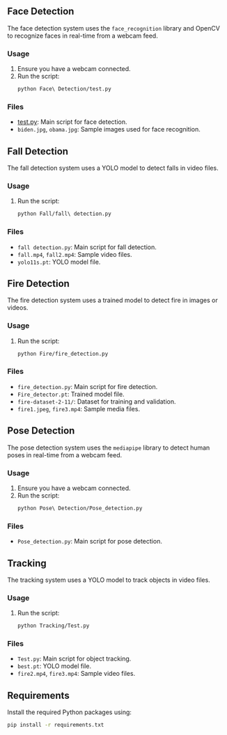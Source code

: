 
## Face Detection

The face detection system uses the `face_recognition` library and OpenCV to recognize faces in real-time from a webcam feed.

### Usage

1. Ensure you have a webcam connected.
2. Run the script:
    ```sh
    python Face\ Detection/test.py
    ```

### Files

- [test.py](http://_vscodecontentref_/1): Main script for face detection.
- `biden.jpg`, `obama.jpg`: Sample images used for face recognition.

## Fall Detection

The fall detection system uses a YOLO model to detect falls in video files.

### Usage

1. Run the script:
    ```sh
    python Fall/fall\ detection.py
    ```

### Files

- `fall detection.py`: Main script for fall detection.
- `fall.mp4`, `fall2.mp4`: Sample video files.
- `yolo11s.pt`: YOLO model file.

## Fire Detection

The fire detection system uses a trained model to detect fire in images or videos.

### Usage

1. Run the script:
    ```sh
    python Fire/fire_detection.py
    ```

### Files

- `fire_detection.py`: Main script for fire detection.
- `Fire_detector.pt`: Trained model file.
- `fire-dataset-2-11/`: Dataset for training and validation.
- `fire1.jpeg`, `fire3.mp4`: Sample media files.

## Pose Detection

The pose detection system uses the `mediapipe` library to detect human poses in real-time from a webcam feed.

### Usage

1. Ensure you have a webcam connected.
2. Run the script:
    ```sh
    python Pose\ Detection/Pose_detection.py
    ```

### Files

- `Pose_detection.py`: Main script for pose detection.

## Tracking

The tracking system uses a YOLO model to track objects in video files.

### Usage

1. Run the script:
    ```sh
    python Tracking/Test.py
    ```

### Files

- `Test.py`: Main script for object tracking.
- `best.pt`: YOLO model file.
- `fire2.mp4`, `fire3.mp4`: Sample video files.

## Requirements

Install the required Python packages using:
```sh
pip install -r requirements.txt
